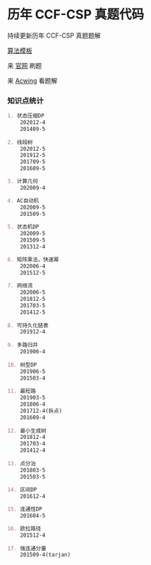 # 历年 CCF-CSP 真题代码
持续更新历年 CCF-CSP 真题题解

[算法模板](https://github.com/qzylalala/Algorithm-template)

来 [官网](https://csp.ccf.org.cn/csp/index.action) 刷题

来 [Acwing](https://www.acwing.com/activity/content/39/) 看题解



### 知识点统计

```markdown
1. 状态压缩DP
	202012-4
	201409-5
	
2. 线段树
	202012-5
	201912-5
	201709-5
	201609-5

3. 计算几何
	202009-4

4. AC自动机
	202009-5
	201509-5
	
5. 状态机DP
	202009-5
	201509-5
	201312-4

6. 矩阵乘法，快速幂
	202006-4
	201512-5
	
7. 网络流
	202006-5
	201812-5
	201703-5
	201412-5
	
8. 可持久化链表
	201912-4
	
9. 多路归并
	201906-4
	
10. 树型DP
	201906-5
	201503-4
	
11. 最短路
	201903-5
	201806-4
	201712-4(拆点)
	201609-4
	
12. 最小生成树
	201812-4
	201703-4
	201412-4
	
13. 点分治
	201803-5
	201503-5
	
14. 区间DP
	201612-4

15. 连通性DP
	201604-5

16. 欧拉路径
	201512-4
	
17. 强连通分量
	201509-4(tarjan)
```

